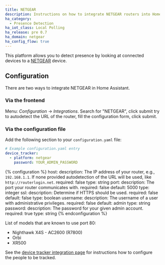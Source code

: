 ```yaml
---
title: NETGEAR
description: Instructions on how to integrate NETGEAR routers into Home Assistant.
ha_category:
  - Presence Detection
ha_iot_class: Local Polling
ha_release: pre 0.7
ha_domain: netgear
ha_config_flow: true
---
```


This platform allows you to detect presence by looking at connected devices to a [NETGEAR](https://www.netgear.com/) device.

## Configuration

There are two ways to integrate NETGEAR in Home Assistant.

### Via the frontend

Menu: *Configuration* -> *Integrations*. Search for "NETGEAR", click submit try to autodetect the URL of the router, fill the configuration form, click submit.

### Via the configuration file

Add the following section to your `configuration.yaml` file:

```yaml
# Example configuration.yaml entry
device_tracker:
  - platform: netgear
    password: YOUR_ADMIN_PASSWORD
```

{% configuration %}
host:
  description: The IP address of your router, e.g., `192.168.1.1`. If none provided autodetection of the URL will be used, like `http://routerlogin.net`.
  required: false
  type: string
port:
  description: The port your router communicates with.
  required: false
  default: 5000
  type: integer
ssl:
  description: Determine if HTTPS should be used.
  required: false
  default: false
  type: boolean
username:
  description: The username of a user with administrative privileges.
  required: false
  default: admin
  type: string
password:
  description: The password for your given admin account.
  required: true
  type: string
{% endconfiguration %}


List of models that are known to use port 80:

- Nighthawk X4S - AC2600 (R7800)
- Orbi
- XR500

See the [device tracker integration page](/integrations/device_tracker/) for instructions how to configure the people to be tracked.
